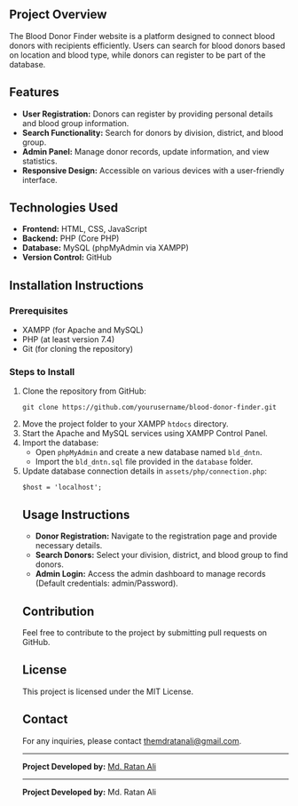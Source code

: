 <h2>Project Overview</h2>
<p>The Blood Donor Finder website is a platform designed to connect blood donors with recipients efficiently. Users can search for blood donors based on location and blood type, while donors can register to be part of the database.</p>

<h2>Features</h2>
<ul>
    <li><strong>User Registration:</strong> Donors can register by providing personal details and blood group information.</li>
    <li><strong>Search Functionality:</strong> Search for donors by division, district, and blood group.</li>
    <li><strong>Admin Panel:</strong> Manage donor records, update information, and view statistics.</li>
    <li><strong>Responsive Design:</strong> Accessible on various devices with a user-friendly interface.</li>
</ul>

<h2>Technologies Used</h2>
<ul>
    <li><strong>Frontend:</strong> HTML, CSS, JavaScript</li>
    <li><strong>Backend:</strong> PHP (Core PHP)</li>
    <li><strong>Database:</strong> MySQL (phpMyAdmin via XAMPP)</li>
    <li><strong>Version Control:</strong> GitHub</li>
</ul>

<h2>Installation Instructions</h2>

<h3>Prerequisites</h3>
<ul>
    <li>XAMPP (for Apache and MySQL)</li>
    <li>PHP (at least version 7.4)</li>
    <li>Git (for cloning the repository)</li>
</ul>

<h3>Steps to Install</h3>
<ol>
    <li>Clone the repository from GitHub:
        <pre><code>git clone https://github.com/yourusername/blood-donor-finder.git</code></pre>
    </li>
    <li>Move the project folder to your XAMPP <code>htdocs</code> directory.</li>
    <li>Start the Apache and MySQL services using XAMPP Control Panel.</li>
    <li>Import the database:
        <ul>
            <li>Open <code>phpMyAdmin</code> and create a new database named <code>bld_dntn</code>.</li>
            <li>Import the <code>bld_dntn.sql</code> file provided in the <code>database</code> folder.</li>
        </ul>
    </li>
    <li>Update database connection details in <code>assets/php/connection.php</code>:
        <pre><code>$host = 'localhost';</code></pre></li>

<h2>Usage Instructions</h2>
<ul>
    <li><strong>Donor Registration:</strong> Navigate to the registration page and provide necessary details.</li>
    <li><strong>Search Donors:</strong> Select your division, district, and blood group to find donors.</li>
    <li><strong>Admin Login:</strong> Access the admin dashboard to manage records (Default credentials: admin/Password).</li>
</ul>

<h2>Contribution</h2>
<p>Feel free to contribute to the project by submitting pull requests on GitHub.</p>

<h2>License</h2>
<p>This project is licensed under the MIT License.</p>

<h2>Contact</h2>
<p>For any inquiries, please contact <a href="mailto:themdratanali@gmail.com">themdratanali@gmail.com</a>.</p>
<hr>
<p><strong>Project Developed by:</strong> <a href="https://mdratanali.com/"> Md. Ratan Ali </a></p>

<hr>
<p><strong>Project Developed by:</strong> Md. Ratan Ali</p>
        
